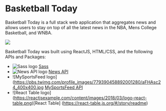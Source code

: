 
# Basketball Today

Basketball Today is a full stack web application that aggregates news and allows users to stay on top of all the latest news in the NBA, Mens College Basketball, and WNBA.

<img src="#" />

Basketball Today was built using ReactJS, HTML/CSS, and the following APIs and Packages:
*  ![Sass logo](https://sass-lang.com/assets/img/styleguide/color-1c4aab2b.png) [Sass](https://sass-lang.com/documentation/file.SASS_REFERENCE.html)
* ![News API logo](https://newsapi.org/images/n-logo-border.png) [News API](https://newsapi.org/docs)
* ![MySportsFeed logo](https://pbs.twimg.com/profile_images/779390458892001280/aFHAsc24_400x400.jpg [MySportsFeed API](https://www.mysportsfeeds.com/data-feeds/api-docs/)
* ![React Table logo] (https://reactjsexample.com/content/images/2018/03/logo-react-table.png)[React Table] (https://react-table.js.org/#/story/readme)